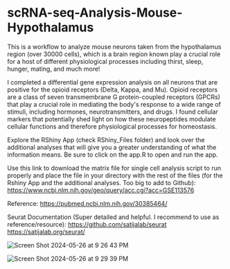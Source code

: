 # scRNA-seq-Analysis-Mouse-Hypothalamus

This is a workflow to analyze mouse neurons taken from the hypothalamus region (over 30000 cells), which is a brain region known play a crucial role for a host of different physiological processes including thirst, sleep, hunger, mating, and much more!

I completed a differential gene expression analysis on all neurons that are positive for the opioid receptors (Delta, Kappa, and Mu). Opioid receptors are a class of seven transmembrane G protein-coupled receptors (GPCRs) that play a crucial role in mediating the body's response to a wide range of stimuli, including hormones, neurotransmitters, and drugs. I found cellular markers that potentially shed light on how these neuropeptides modulate cellular functions and therefore physiological processes for homeostasis.

Explore the RShiny App (check RShiny_Files folder) and look over the additional analyses that will give you a greater understanding of what the information means. Be sure to click on the app.R to open and run the app. 

Use this link to download the matrix file for single cell analysis script to run properly and place the file in your directory with the rest of the files (for the Rshiny App and the additional analyses. Too big to add to Github): https://www.ncbi.nlm.nih.gov/geo/query/acc.cgi?acc=GSE113576

Reference: https://pubmed.ncbi.nlm.nih.gov/30385464/

Seurat Documentation (Super detailed and helpful. I recommend to use as reference/resource): 
https://github.com/satijalab/seurat
https://satijalab.org/seurat/

![Screen Shot 2024-05-26 at 9 26 43 PM](https://github.com/cone-a/scRNA-seq-Analysis-/assets/86271932/a552f783-5bcc-4dd5-9c00-f55bb11ffe61)

![Screen Shot 2024-05-26 at 9 29 39 PM](https://github.com/cone-a/scRNA-seq-Analysis-/assets/86271932/30fbe0df-6822-4e4c-a4d9-5d302590c772)

